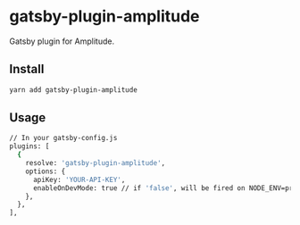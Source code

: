 # gatsby-plugin-amplitude

Gatsby plugin for Amplitude.

## Install

```sh
yarn add gatsby-plugin-amplitude
```

## Usage

```sh
// In your gatsby-config.js
plugins: [
  {
    resolve: 'gatsby-plugin-amplitude',
    options: {
      apiKey: 'YOUR-API-KEY',
      enableOnDevMode: true // if 'false', will be fired on NODE_ENV=production only
    },
  },
],
```
